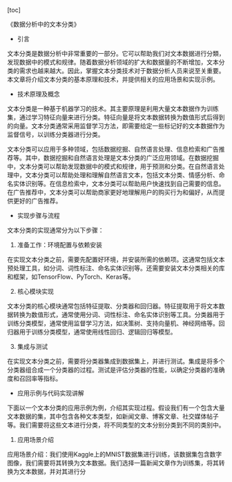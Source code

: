 
[toc]                    
                
                
《数据分析中的文本分类》

- 引言

文本分类是数据分析中非常重要的一部分。它可以帮助我们对文本数据进行分類，发现数据中的模式和规律。随着数据分析领域的扩大和数据量的不断增加，文本分类的需求也越来越大。因此，掌握文本分类技术对于数据分析人员来说至关重要。本文章将介绍文本分类的基本原理和技术，并提供相关的应用场景和实现示例。

- 技术原理及概念

文本分类是一种基于机器学习的技术。其主要原理是利用大量文本数据作为训练集，通过学习特征向量来进行分类。特征向量是将文本数据转换为数值形式后得到的向量。文本分类通常采用监督学习方法，即需要给定一些标记好的文本数据作为监督信号，以训练分类器进行分类。

文本分类可以应用于多种领域，包括数据挖掘、自然语言处理、信息检索和广告推荐等。其中，数据挖掘和自然语言处理是文本分类的广泛应用领域。在数据挖掘中，文本分类可以帮助发现数据中的模式和规律，用于预测和分类。在自然语言处理中，文本分类可以帮助处理和理解自然语言文本，包括文本分类、情感分析、命名实体识别等。在信息检索中，文本分类可以帮助用户快速找到自己需要的信息。在广告推荐中，文本分类可以帮助商家更好地理解用户的购买行为和偏好，从而提供更好的广告推荐。

- 实现步骤与流程

文本分类的实现通常分为以下步骤：

1. 准备工作：环境配置与依赖安装

在实现文本分类之前，需要先配置好环境，并安装所需的依赖项。这通常包括文本预处理工具，如分词、词性标注、命名实体识别等。还需要安装文本分类相关的库和框架，如TensorFlow、PyTorch、Keras等。

2. 核心模块实现

文本分类的核心模块通常包括特征提取、分类器和回归器。特征提取用于将文本数据转换为数值形式，通常使用分词、词性标注、命名实体识别等工具。分类器用于训练分类模型，通常使用监督学习方法，如决策树、支持向量机、神经网络等。回归器用于训练分类模型，通常使用线性回归、逻辑回归等模型。

3. 集成与测试

在实现文本分类之前，需要将分类器集成到数据集上，并进行测试。集成是将多个分类器组合成一个分类器的过程。测试是评估分类器的性能，以确定分类器的准确度和召回率等指标。

- 应用示例与代码实现讲解

下面以一个文本分类的应用示例为例，介绍其实现过程。假设我们有一个包含大量文本数据的集，其中包含各种文本类型，如新闻文章、博客文章、社交媒体帖子等。我们需要将这些文本进行分类，将不同类型的文本分别分类到不同的类别中。

1. 应用场景介绍

应用场景介绍：我们使用Kaggle上的MNIST数据集进行训练，该数据集包含数字图像，我们需要将其转换为文本数据。我们选择一篇新闻文章作为训练集，将其转换为文本数据，并对其进行分

